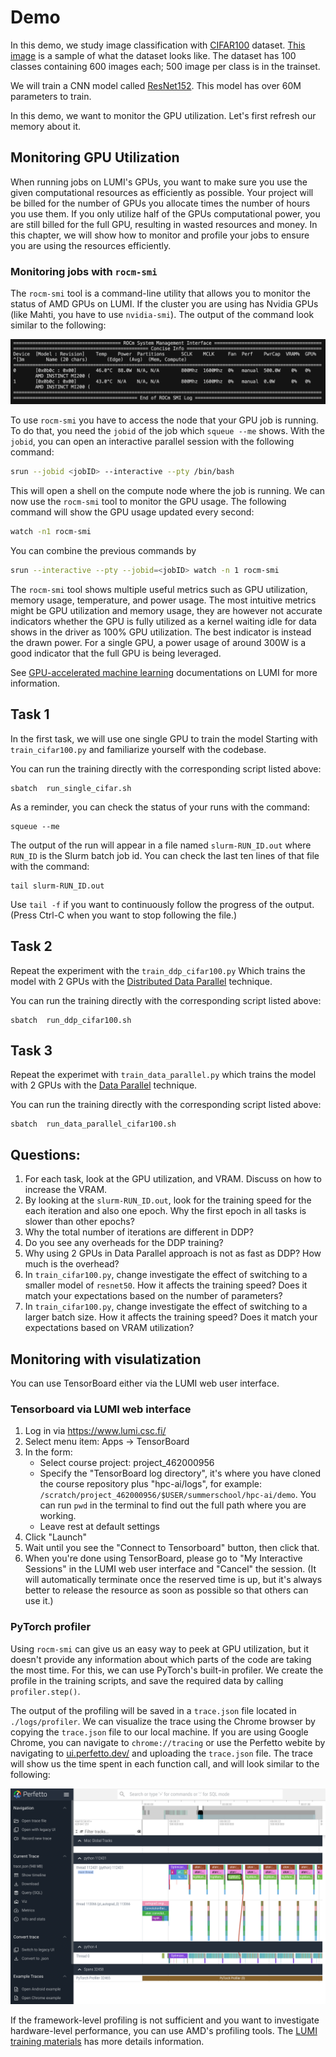 # Demo

In this demo, we study image classification with [CIFAR100](https://www.cs.toronto.edu/~kriz/cifar.html) dataset. [This image](./img/cifar100.jpg) is a sample of what the dataset looks like. The dataset has 100 classes containing 600 images each; 500 image per class is in the trainset.

We will train a CNN model called [ResNet152](https://docs.pytorch.org/vision/main/models/generated/torchvision.models.resnet152.html). This model has over 60M parameters to train.

In this demo, we want to monitor the GPU utilization. Let's first refresh our memory about it.

## Monitoring GPU Utilization
When running jobs on LUMI's GPUs, you want to make sure you use the given computational resources as efficiently as possible. Your project will be billed for the number of GPUs you allocate times the number of hours you use them. If you only utilize half of the GPUs computational power, you are still billed for the full GPU, resulting in wasted resources and money. In this chapter, we will show how to monitor and profile your jobs to ensure you are using the resources efficiently.

### Monitoring jobs with `rocm-smi`

The `rocm-smi` tool is a command-line utility that allows you to monitor the status of AMD GPUs on LUMI. If the cluster you are using has Nvidia GPUs (like Mahti, you have to use `nvidia-smi`). The output of the command look similar to the following:

![Image title](./img/rocm-smi.png)

To use `rocm-smi` you have to access the node that your GPU job is running. To do that, you need the
  `jobid` of the job which `squeue --me` shows. With the `jobid`, you can open an interactive parallel session with the following command:

```bash
srun --jobid <jobID> --interactive --pty /bin/bash
```
This will open a shell on the compute node where the job is running. We can now use the `rocm-smi` tool to monitor the GPU usage. The following command will show the GPU usage updated every second:

```bash
watch -n1 rocm-smi
```
You can combine the previous commands by 
```bash
srun --interactive --pty --jobid=<jobID> watch -n 1 rocm-smi
```

The `rocm-smi` tool shows multiple useful metrics such as GPU utilization, memory usage, temperature, and power usage. The most intuitive metrics might be GPU utilization and memory usage, they are however not accurate indicators whether the GPU is fully utilized as a kernel waiting idle for data shows in the driver as 100% GPU utilization. The best indicator is instead the drawn power. For a single GPU, a power usage of around 300W is a good indicator that the full GPU is being leveraged. 

See [GPU-accelerated machine learning](https://docs.csc.fi/support/tutorials/gpu-ml/) documentations on LUMI for more information.

## Task 1

In the first task, we will use one single GPU to train the model Starting with `train_cifar100.py` and familiarize yourself with the codebase.

You can run the training directly with the corresponding script listed above:

    sbatch  run_single_cifar.sh

As a reminder, you can check the status of your runs with the command:

    squeue --me

The output of the run will appear in a file named `slurm-RUN_ID.out`
where `RUN_ID` is the Slurm batch job id. You can check the last ten
lines of that file with the command:

    tail slurm-RUN_ID.out

Use `tail -f` if you want to continuously follow the progress of the
output. (Press Ctrl-C when you want to stop following the file.)

## Task 2

Repeat the experiment with the `train_ddp_cifar100.py` Which trains the model with 2 GPUs with the [Distributed Data Parallel](https://docs.pytorch.org/tutorials/intermediate/ddp_tutorial.html) technique.

You can run the training directly with the corresponding script listed above:

    sbatch  run_ddp_cifar100.sh


## Task 3

Repeat the experimet with `train_data_parallel.py` which trains the model with 2 GPUs with the [Data Parallel](https://docs.pytorch.org/docs/stable/generated/torch.nn.DataParallel.html) technique.

You can run the training directly with the corresponding script listed above:

    sbatch  run_data_parallel_cifar100.sh

## Questions:
1. For each task, look at the GPU utilization, and VRAM. Discuss on how to increase the VRAM.
2. By looking at the `slurm-RUN_ID.out`, look for the training speed for the each iteration and also one epoch. Why the first epoch in all tasks is slower than other epochs?
3. Why the total number of iterations are different in DDP?
4. Do you see any overheads for the DDP training?
5. Why using 2 GPUs in Data Parallel approach is not as fast as DDP? How much is the overhead?
6. In `train_cifar100.py`, change investigate the effect of switching to a smaller model of `resnet50`. How it affects the training speed? Does it match your expectations based on the number of parameters?
7. In `train_cifar100.py`, change investigate the effect of switching to a larger batch size. How it affects the training speed? Does it match your expectations based on VRAM utilization?

   
## Monitoring with visulatization

You can use TensorBoard either via the LUMI web user interface.

### Tensorboard via LUMI web interface

1. Log in via <https://www.lumi.csc.fi/>
2. Select menu item: Apps → TensorBoard
4. In the form:
   - Select course project: project_462000956
   - Specify the "TensorBoard log directory", it's where you have cloned the course repository plus "hpc-ai/logs", for example:
  `/scratch/project_462000956/$USER/summerschool/hpc-ai/demo`. You can run `pwd` in the terminal to find out the full path where you are working.
   - Leave rest at default settings
6. Click "Launch"
7. Wait until you see the "Connect to Tensorboard" button, then click that.
8. When you're done using TensorBoard, please go to "My Interactive Sessions" in the LUMI web user interface and "Cancel" the session. (It will automatically terminate once the reserved time is up, but it's always better to release the resource as soon as possible so that others can use it.)

### PyTorch profiler

Using `rocm-smi` can give us an easy way to peek at GPU utilization, but it doesn't provide any information about which parts of the code are taking the most time. For this, we can use PyTorch's built-in profiler. We create the profile in the training scripts, and save the required data by calling `profiler.step()`. 

The output of the profiling will be saved in a `trace.json` file located in `./logs/profiler`. We can visualize the trace using the Chrome browser by copying the `trace.json` file to our local machine. If you are using Google Chrome, you can navigate to `chrome://tracing` or use the Perfetto webite by navigating to [ui.perfetto.dev/](https://ui.perfetto.dev/) and uploading the `trace.json` file. The trace will show us the time spent in each function call, and will look similar to the following:

![Image title](./img/perfetto-trace.png)

If the framework-level profiling is not sufficient and you want to investigate hardware-level performance, you can use AMD's profiling tools. The [LUMI training materials](https://lumi-supercomputer.github.io/LUMI-training-materials/) has more details information.
